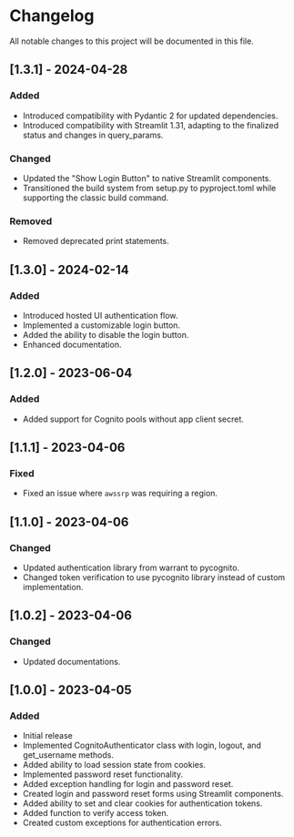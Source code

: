 # Changelog

All notable changes to this project will be documented in this file.

## [1.3.1] - 2024-04-28

### Added

- Introduced compatibility with Pydantic 2 for updated dependencies.
- Introduced compatibility with Streamlit 1.31, adapting to the finalized status and changes in query_params.

### Changed

- Updated the "Show Login Button" to native Streamlit components.
- Transitioned the build system from setup.py to pyproject.toml while supporting the classic build command.

### Removed

- Removed deprecated print statements.

## [1.3.0] - 2024-02-14

### Added

- Introduced hosted UI authentication flow.
- Implemented a customizable login button.
- Added the ability to disable the login button.
- Enhanced documentation.

## [1.2.0] - 2023-06-04

### Added

- Added support for Cognito pools without app client secret.

## [1.1.1] - 2023-04-06

### Fixed

- Fixed an issue where `awssrp` was requiring a region.

## [1.1.0] - 2023-04-06

### Changed

- Updated authentication library from warrant to pycognito.
- Changed token verification to use pycognito library instead of custom implementation.

## [1.0.2] - 2023-04-06

### Changed

- Updated documentations.

## [1.0.0] - 2023-04-05

### Added

- Initial release
- Implemented CognitoAuthenticator class with login, logout, and get_username methods.
- Added ability to load session state from cookies.
- Implemented password reset functionality.
- Added exception handling for login and password reset.
- Created login and password reset forms using Streamlit components.
- Added ability to set and clear cookies for authentication tokens.
- Added function to verify access token.
- Created custom exceptions for authentication errors.